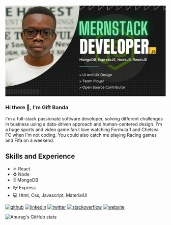 


![MERN Stack Development and Design](https://github.com/GiftBanda/giftbanda/blob/main/FULLSTACK%20DEVELOPER%20(1).png)

### Hi there 👋, I'm Gift Banda
I'm a full-stack passionate software developer, solving different challenges in business using a data-driven approach and human-centered design.
I'm a huge sports and video game fan I love watching Formula 1 and Chelsea FC when I'm not coding. You could also catch me playing Racing games and Fifa on a weekend.

## Skills and Experience 
* ⚛︎ React
* ♻️ Node
* 🗄 MongoDB
* 📪 Express
* 💻 Html, Css, Javascript, MaterialUI


[<img src='https://cdn.jsdelivr.net/npm/simple-icons@3.0.1/icons/github.svg' alt='github' height='40'>](https://github.com/GiftBanda)  [<img src='https://cdn.jsdelivr.net/npm/simple-icons@3.0.1/icons/linkedin.svg' alt='linkedin' height='40'>](https://www.linkedin.com/in/giftbanda/)  [<img src='https://cdn.jsdelivr.net/npm/simple-icons@3.0.1/icons/twitter.svg' alt='twitter' height='40'>](https://twitter.com/GiftBanda42)  [<img src='https://cdn.jsdelivr.net/npm/simple-icons@3.0.1/icons/stackoverflow.svg' alt='stackoverflow' height='40'>](https://stackoverflow.com/users/11079753)  [<img src='https://cdn.jsdelivr.net/npm/simple-icons@3.0.1/icons/icloud.svg' alt='website' height='40'>](https://gift-banda.netlify.app/)  


![Anurag's GitHub stats](https://github-readme-stats.vercel.app/api?username=giftbanda&show_icons=true)
